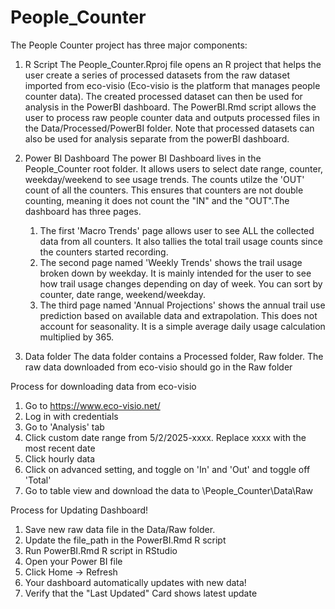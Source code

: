 # People_Counter

The People Counter project has three major components:
1) R Script
	The People_Counter.Rproj file opens an R project that helps the user create a series of processed datasets from the raw dataset imported from eco-visio (Eco-visio is the platform that manages people counter data). The created processed dataset can then be used for analysis in the PowerBI dashboard. The PowerBI.Rmd script allows the user to process raw people counter data and outputs processed files in the Data/Processed/PowerBI folder. Note that processed datasets can also be used for analysis separate from the powerBI dashboard.

2) Power BI Dashboard
	The power BI Dashboard lives in the People_Counter root folder. It allows users to select date range, counter, weekday/weekend to see usage trends. The counts utilze the 'OUT' count of all the counters. This ensures that counters are not double counting, meaning it does not count the "IN" and the "OUT".The dashboard has three pages.
	1) The first 'Macro Trends' page allows user to see ALL the collected data from all counters. It also tallies the total trail usage counts since the counters started recording.
	2) The second page named 'Weekly Trends' shows the trail usage broken down by weekday. It is mainly intended for the user to see how trail usage changes depending on day of week. You can sort by counter, date range, weekend/weekday.
	3) The third page named 'Annual Projections' shows the annual trail use prediction based on available data and extrapolation. This does not account for seasonality. It is a simple average daily usage calculation multiplied by 365.

3) Data folder
	The data folder contains a Processed folder, Raw folder. The raw data downloaded from eco-visio should go in the Raw folder

Process for downloading data from eco-visio
1) Go to https://www.eco-visio.net/
2) Log in with credentials
3) Go to 'Analysis' tab
4) Click custom date range from 5/2/2025-xxxx. Replace xxxx with the most recent date
5) Click hourly data
6) Click on advanced setting, and toggle on 'In' and 'Out' and toggle off 'Total'
7) Go to table view and download the data to \People_Counter\Data\Raw

Process for Updating Dashboard!
1) Save new raw data file in the Data/Raw folder.
2) Update the file_path in the PowerBI.Rmd R script
3) Run PowerBI.Rmd R script in RStudio
4) Open your Power BI file
5) Click Home -> Refresh
6) Your dashboard automatically updates with new data!
7) Verify that the "Last Updated" Card shows latest update
